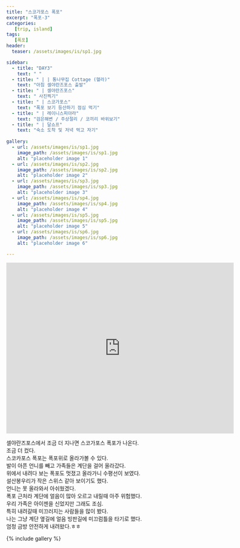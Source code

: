 ```yaml
---
title: "스코가포스 폭포"
excerpt: "폭포-3"
categories:
   [trip, island]
tags:
   [폭포]
header:
  teaser: /assets/images/is/sp1.jpg

sidebar:
  - title: "DAY3"
    text: " "
  - title: " | | 통나무집 Cottage (헬라)"
    text: "아침 셀야란즈포스 출발"
  - title: " | 셀야란즈포스"
    text: " 사진찍기"
  - title: " | 스코가포스"
    text: "폭포 보기 등산하기 점심 먹기"
  - title: " | 레이니스피아라"
    text: "검은해변 / 주상절리 / 코끼리 바위보기"    
  - title: " | 달쇼프"
    text: "숙소 도착 및 저녁 먹고 자기" 
    
gallery:
  - url: /assets/images/is/sp1.jpg
    image_path: /assets/images/is/sp1.jpg
    alt: "placeholder image 1"
  - url: /assets/images/is/sp2.jpg
    image_path: /assets/images/is/sp2.jpg
    alt: "placeholder image 2"
  - url: /assets/images/is/sp3.jpg
    image_path: /assets/images/is/sp3.jpg
    alt: "placeholder image 3"
  - url: /assets/images/is/sp4.jpg
    image_path: /assets/images/is/sp4.jpg
    alt: "placeholder image 4"
  - url: /assets/images/is/sp5.jpg
    image_path: /assets/images/is/sp5.jpg
    alt: "placeholder image 5"
  - url: /assets/images/is/sp6.jpg
    image_path: /assets/images/is/sp6.jpg
    alt: "placeholder image 6"

---
```

<iframe src="https://www.google.com/maps/embed?pb=!1m28!1m12!1m3!1d113663.98742072926!2d-19.89096263948583!3d63.56815153846766!2m3!1f0!2f0!3f0!3m2!1i1024!2i768!4f13.1!4m13!3e0!4m5!1s0x48d71eade8ef2415%3A0xae01e6205209178d!2z7JWE7J207Iqs656A65OcIOyFgOyVvOuegOymiO2PrOyKpA!3m2!1d63.615623199999995!2d-19.9885688!4m5!1s0x48d73b7639a58c15%3A0xf60c71fcdfe7948!2z7JWE7J207Iqs656A65OcIOyKpOy9lOqwgO2PrOyKpA!3m2!1d63.5320523!2d-19.511370499999998!5e0!3m2!1sko!2skr!4v1556871829638!5m2!1sko!2skr" width="600" height="450" frameborder="0" style="border:0" allowfullscreen></iframe>

셀야란즈포스에서 조금 더 지나면 스코가포스 폭포가 나온다.  
조금 더 컸다.  
스코카포스 폭포는 폭포위로 올라가볼 수 있다.  
발이 아픈 언니를 빼고 가족들은 계단을 걸어 올라갔다.  
위에서 내려다 보는 폭포도 멋졌고 올라가니 수평선이 보였다.  
설산봉우리가 작은 스위스 같아 보이기도 했다.  
언니는 못 올라와서 아쉬웠겠다.  
폭포 근처라 계단에 얼음이 많아 오르고 내릴때 아주 위험했다.  
우리 가족은 아이젠을 신었지만 그래도 조심.  
특히 내려갈때 미끄러지는 사람들을 많이 봤다.  
나는 그냥 계단 옆길에 얼음 빙판길에 미끄럼틀을 타기로 했다.  
엄청 금방 안전하게 내려왔다.ㅎㅎ  


{% include gallery  %}
